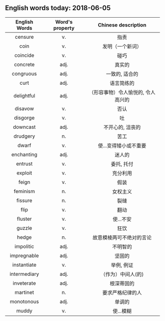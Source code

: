 ## English words today: 2018-06-05

| English Words | Word's property | Chinese description |
| :-----------: | :-------------: | :-----------------: |
| censure | v. | 指责 |
| coin | v. | 发明（一个新词） |
| coincide | v. | 碰巧 |
| concrete | adj. | 真实的 |
| congruous | adj. | 一致的, 适合的 |
| curt | adj. | 语言简练的 |
| delightful | adj. | （形容事物）令人愉悦的, 令人高兴的 |
| disavow | v. | 否认 |
| disgorge | v. | 吐 |
| downcast | adj. | 不开心的, 沮丧的 |
| drudgery | n. | 苦工 |
| dwarf | v. | 使...变得矮小或不重要 |
| enchanting | adj. | 迷人的 |
| entrust | v. | 委托, 托付 |
| exploit | v. | 充分利用 |
| feign | v. | 假装 |
| feminism | n. | 女权主义 |
| fissure | n. | 裂缝 |
| flip | v. | 翻动 |
| fluster | v. | 使...不安 |
| guzzle | v. | 狂饮 |
| hedge | n. | 故意模棱两可不绝对的言论 |
| impolitic | adj. | 不明智的 |
| impregnable | adj. | 坚固的 |
| instantiate | v. | 举例, 例证 |
| intermediary | adj. | （作为）中间人(的) |
| inveterate | adj. | 根深蒂固的 |
| martinet | n. | 要求严格纪律的人 |
| monotonous | adj. | 单调的 |
| muddy | v. | 使...模糊 |

